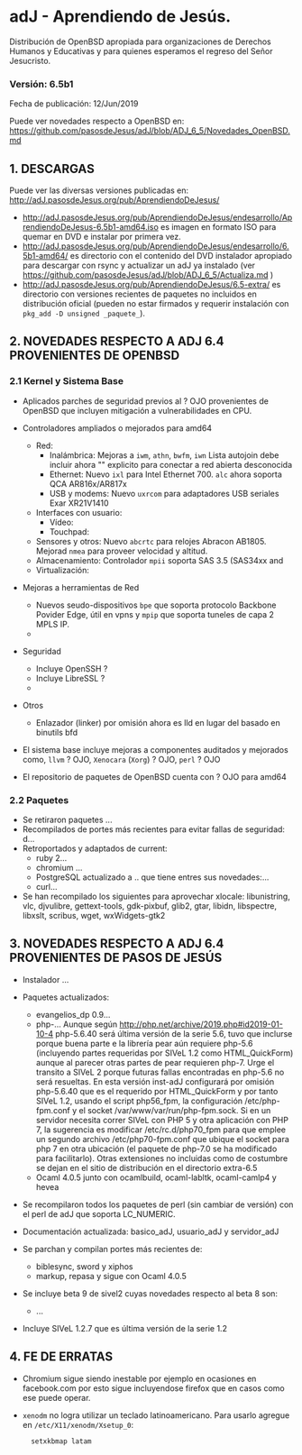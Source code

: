 # adJ - Aprendiendo de Jesús.
Distribución de OpenBSD apropiada para organizaciones de Derechos Humanos
y Educativas y para quienes esperamos el regreso del Señor Jesucristo.

### Versión: 6.5b1
Fecha de publicación: 12/Jun/2019

Puede ver novedades respecto a OpenBSD en:
  <https://github.com/pasosdeJesus/adJ/blob/ADJ_6_5/Novedades_OpenBSD.md>

## 1. DESCARGAS

Puede ver las diversas versiones publicadas en: 
  <http://adJ.pasosdeJesus.org/pub/AprendiendoDeJesus/>

* <http://adJ.pasosdeJesus.org/pub/AprendiendoDeJesus/endesarrollo/AprendiendoDeJesus-6.5b1-amd64.iso> es imagen en formato ISO para quemar en DVD e instalar por primera vez.
* <http://adJ.pasosdeJesus.org/pub/AprendiendoDeJesus/endesarrollo/6.5b1-amd64/> es directorio con el contenido del DVD instalador apropiado para descargar con rsync y actualizar un adJ ya instalado (ver  <https://github.com/pasosdeJesus/adJ/blob/ADJ_6_5/Actualiza.md> )
* <http://adJ.pasosdeJesus.org/pub/AprendiendoDeJesus/6.5-extra/> es directorio con versiones recientes de paquetes no incluidos en distribución oficial (pueden no estar firmados y requerir instalación con `pkg_add -D unsigned _paquete_`).


## 2. NOVEDADES RESPECTO A ADJ 6.4 PROVENIENTES DE OPENBSD

### 2.1 Kernel y Sistema Base

* Aplicados parches de seguridad previos al ? OJO provenientes de 
  OpenBSD que incluyen mitigación a vulnerabilidades en CPU.
* Controladores ampliados o mejorados para amd64
	* Red:
		* Inalámbrica: Mejoras a `iwm`, `athn`, `bwfm`, 
			`iwn` Lista autojoin debe incluir ahora ""
 		        explicito para conectar a red abierta desconocida
		* Ethernet: Nuevo `ixl` para Intel Ethernet 700.
		  `alc` ahora soporta QCA AR816x/AR817x 
		* USB y modems: Nuevo `uxrcom` para adaptadores USB
		  seriales Exar XR21V1410
	* Interfaces con usuario:
		* Vídeo: 
		* Touchpad: 
	* Sensores y otros: Nuevo `abcrtc` para relojes Abracon AB1805.
 	  Mejorad `nmea` para proveer velocidad  y altitud.
	* Almacenamiento: Controlador `mpii` soporta SAS 3.5 (SAS34xx and 
	* Virtualización: 
	
* Mejoras a herramientas de Red
	* Nuevos seudo-dispositivos `bpe` que soporta protocolo Backbone 
	  Povider Edge, útil en vpns y `mpip` que soporta tuneles de capa 2 
          MPLS IP.
	* 
* Seguridad
	* Incluye OpenSSH ?
	* Incluye LibreSSL ?
	* 
* Otros
	* Enlazador (linker) por omisión ahora es lld en lugar del basado en 
		binutils bfd

* El sistema base incluye mejoras a componentes auditados y mejorados 
  como, ```llvm``` ? OJO,  ```Xenocara``` (```Xorg```) ? OJO, ```perl``` ? OJO
* El repositorio de paquetes de OpenBSD cuenta con ? OJO para amd64


### 2.2 Paquetes 

* Se retiraron paquetes ...
* Recompilados de portes más recientes para evitar fallas de seguridad: 
	d...
* Retroportados y adaptados de current: 
	* ruby 2...
	* chromium ...
	* PostgreSQL actualizado a .. que tiene entres sus novedades:...
	* curl...
* Se han recompilado los siguientes para aprovechar xlocale: libunistring, 
  vlc, djvulibre, gettext-tools, gdk-pixbuf, glib2, gtar, libidn, 
  libspectre, libxslt, scribus, wget, wxWidgets-gtk2


## 3. NOVEDADES RESPECTO A ADJ 6.4 PROVENIENTES DE PASOS DE JESÚS

* Instalador ...


* Paquetes actualizados:
	* evangelios_dp 0.9...
	* php-...
		Aunque según http://php.net/archive/2019.php#id2019-01-10-4
		php-5.6.40 será última versión de la serie 5.6,
		tuvo que inclurse porque buena parte e la librería pear 
		aún requiere php-5.6 (incluyendo partes requeridas por 
		SIVeL 1.2 como HTML_QuickForm) aunque al parecer otras 
		partes de pear requieren php-7.
		Urge el transito a SIVeL 2 porque futuras fallas encontradas
		en php-5.6 no será resueltas.
		En esta versión inst-adJ configurará por omisión php-5.6.40 
		que es el requerido por HTML_QuickForm y por tanto SIVeL 1.2, 
		usando el script php56_fpm, la configuración 
		/etc/php-fpm.conf y el socket /var/www/var/run/php-fpm.sock.
		Si en un servidor necesita correr SIVeL con PHP 5 y otra
		aplicación con PHP 7, la sugerencia es modificar 
		/etc/rc.d/php70_fpm para que emplee un segundo
		archivo /etc/php70-fpm.conf que ubique el socket para
		php 7 en otra ubicación (el paquete de php-7.0 se ha modificado para
	 	facilitarlo).
		Otras extensiones no incluidas como de costumbre se dejan 
		en el sitio de distribución en el directorio extra-6.5
	* Ocaml 4.0.5 junto con ocamlbuild, ocaml-labltk, ocaml-camlp4 y hevea

* Se recompilaron todos los paquetes de perl (sin cambiar de versión) con
  el perl de adJ que soporta LC_NUMERIC.  

* Documentación actualizada: basico_adJ, usuario_adJ y servidor_adJ

* Se parchan y compilan portes más recientes de:
	- biblesync, sword y xiphos 
	- markup, repasa y sigue con Ocaml 4.0.5

* Se incluye beta 9 de sivel2 cuyas novedades respecto al beta 8 son:
  * ...
* Incluye SIVeL 1.2.7 que es última versión de la serie 1.2


## 4. FE DE ERRATAS

- Chromium sigue siendo inestable por ejemplo en ocasiones en facebook.com
  por esto sigue incluyendose firefox que en casos como ese puede operar.

- `xenodm` no logra utilizar un teclado latinoamericano.  Para usarlo
  agregue en `/etc/X11/xenodm/Xsetup_0`:

		setxkbmap latam

